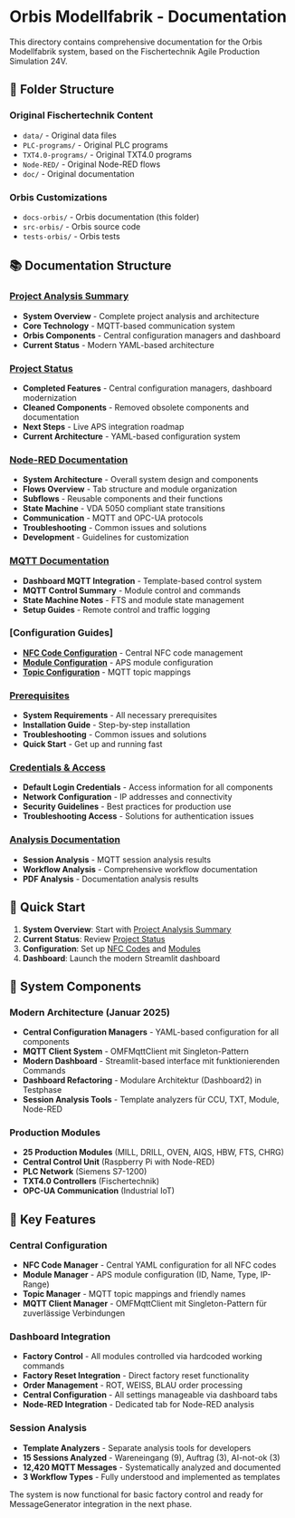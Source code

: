 # Orbis Modellfabrik - Documentation

This directory contains comprehensive documentation for the Orbis Modellfabrik system, based on the Fischertechnik Agile Production Simulation 24V.

## 📁 Folder Structure

### Original Fischertechnik Content
- `data/` - Original data files
- `PLC-programs/` - Original PLC programs
- `TXT4.0-programs/` - Original TXT4.0 programs
- `Node-RED/` - Original Node-RED flows
- `doc/` - Original documentation

### Orbis Customizations
- `docs-orbis/` - Orbis documentation (this folder)
- `src-orbis/` - Orbis source code
- `tests-orbis/` - Orbis tests

## 📚 Documentation Structure

### [Project Analysis Summary](./project-analysis-summary.md)
- **System Overview** - Complete project analysis and architecture
- **Core Technology** - MQTT-based communication system
- **Orbis Components** - Central configuration managers and dashboard
- **Current Status** - Modern YAML-based architecture

### [Project Status](./project-status.md)
- **Completed Features** - Central configuration managers, dashboard modernization
- **Cleaned Components** - Removed obsolete components and documentation
- **Next Steps** - Live APS integration roadmap
- **Current Architecture** - YAML-based configuration system

### [Node-RED Documentation](./node-red/)
- **System Architecture** - Overall system design and components
- **Flows Overview** - Tab structure and module organization
- **Subflows** - Reusable components and their functions
- **State Machine** - VDA 5050 compliant state transitions
- **Communication** - MQTT and OPC-UA protocols
- **Troubleshooting** - Common issues and solutions
- **Development** - Guidelines for customization

### [MQTT Documentation](./mqtt/)
- **Dashboard MQTT Integration** - Template-based control system
- **MQTT Control Summary** - Module control and commands
- **State Machine Notes** - FTS and module state management
- **Setup Guides** - Remote control and traffic logging

### [Configuration Guides]
- **[NFC Code Configuration](./nfc-code-configuration-guide.md)** - Central NFC code management
- **[Module Configuration](./module-configuration-guide.md)** - APS module configuration
- **[Topic Configuration](./topic-configuration-guide.md)** - MQTT topic mappings

### [Prerequisites](./prerequisites.md)
- **System Requirements** - All necessary prerequisites
- **Installation Guide** - Step-by-step installation
- **Troubleshooting** - Common issues and solutions
- **Quick Start** - Get up and running fast

### [Credentials & Access](./credentials.md)
- **Default Login Credentials** - Access information for all components
- **Network Configuration** - IP addresses and connectivity
- **Security Guidelines** - Best practices for production use
- **Troubleshooting Access** - Solutions for authentication issues

### [Analysis Documentation](./analysis/)
- **Session Analysis** - MQTT session analysis results
- **Workflow Analysis** - Comprehensive workflow documentation
- **PDF Analysis** - Documentation analysis results

## 🚀 Quick Start

1. **System Overview**: Start with [Project Analysis Summary](./project-analysis-summary.md)
2. **Current Status**: Review [Project Status](./project-status.md)
3. **Configuration**: Set up [NFC Codes](./nfc-code-configuration-guide.md) and [Modules](./module-configuration-guide.md)
4. **Dashboard**: Launch the modern Streamlit dashboard

## 🔧 System Components

### Modern Architecture (Januar 2025)
- **Central Configuration Managers** - YAML-based configuration for all components
- **MQTT Client System** - OMFMqttClient mit Singleton-Pattern
- **Modern Dashboard** - Streamlit-based interface mit funktionierenden Commands
- **Dashboard Refactoring** - Modulare Architektur (Dashboard2) in Testphase
- **Session Analysis Tools** - Template analyzers für CCU, TXT, Module, Node-RED

### Production Modules
- **25 Production Modules** (MILL, DRILL, OVEN, AIQS, HBW, FTS, CHRG)
- **Central Control Unit** (Raspberry Pi with Node-RED)
- **PLC Network** (Siemens S7-1200)
- **TXT4.0 Controllers** (Fischertechnik)
- **OPC-UA Communication** (Industrial IoT)

## 🎯 Key Features

### Central Configuration
- **NFC Code Manager** - Central YAML configuration for all NFC codes
- **Module Manager** - APS module configuration (ID, Name, Type, IP-Range)
- **Topic Manager** - MQTT topic mappings and friendly names
- **MQTT Client Manager** - OMFMqttClient mit Singleton-Pattern für zuverlässige Verbindungen

### Dashboard Integration
- **Factory Control** - All modules controlled via hardcoded working commands
- **Factory Reset Integration** - Direct factory reset functionality
- **Order Management** - ROT, WEISS, BLAU order processing
- **Central Configuration** - All settings manageable via dashboard tabs
- **Node-RED Integration** - Dedicated tab for Node-RED analysis

### Session Analysis
- **Template Analyzers** - Separate analysis tools for developers
- **15 Sessions Analyzed** - Wareneingang (9), Auftrag (3), AI-not-ok (3)
- **12,420 MQTT Messages** - Systematically analyzed and documented
- **3 Workflow Types** - Fully understood and implemented as templates

The system is now functional for basic factory control and ready for MessageGenerator integration in the next phase. 